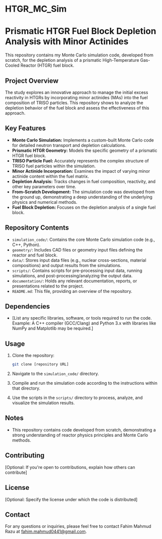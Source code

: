 # HTGR_MC_Sim
# Prismatic HTGR Fuel Block Depletion Analysis with Minor Actinides

This repository contains my Monte Carlo simulation code, developed from scratch, for the depletion analysis of a prismatic High-Temperature Gas-Cooled Reactor (HTGR) fuel block.

## Project Overview

The study explores an innovative approach to manage the initial excess reactivity in HTGRs by incorporating minor actinides (MAs) into the fuel composition of TRISO particles. This repository shows to analyze the depletion behavior of the fuel block and assess the effectiveness of this approach.

## Key Features

* **Monte Carlo Simulation:** Implements a custom-built Monte Carlo code for detailed neutron transport and depletion calculations.
* **Prismatic HTGR Geometry:** Models the specific geometry of a prismatic HTGR fuel block.
* **TRISO Particle Fuel:** Accurately represents the complex structure of TRISO fuel particles within the simulation.
* **Minor Actinide Incorporation:** Examines the impact of varying minor actinide content within the fuel matrix.
* **Depletion Analysis:** Tracks changes in fuel composition, reactivity, and other key parameters over time.
* **From-Scratch Development:** The simulation code was developed from the ground up, demonstrating a deep understanding of the underlying physics and numerical methods.
* **Fuel Block Depletion:** Focuses on the depletion analysis of a single fuel block.

## Repository Contents

* `simulation_code/`: Contains the core Monte Carlo simulation code (e.g., C++, Python).
* `geometry/`: Includes CAD files or geometry input files defining the reactor and fuel block.
* `data/`: Stores input data files (e.g., nuclear cross-sections, material compositions) and output results from the simulations.
* `scripts/`: Contains scripts for pre-processing input data, running simulations, and post-processing/analyzing the output data.
* `documentation/`: Holds any relevant documentation, reports, or presentations related to the project.
* `README.md`: This file, providing an overview of the repository.

## Dependencies

* [List any specific libraries, software, or tools required to run the code.  Example: A C++ compiler (GCC/Clang) and Python 3.x with libraries like NumPy and Matplotlib may be required.]

## Usage

1.  Clone the repository:

    ```bash
    git clone [repository URL]
    ```
2.  Navigate to the `simulation_code/` directory.
3.  Compile and run the simulation code according to the instructions within that directory.
4.  Use the scripts in the `scripts/` directory to process, analyze, and visualize the simulation results.

## Notes

* This repository contains code developed from scratch, demonstrating a strong understanding of reactor physics principles and Monte Carlo methods.

## Contributing

[Optional: If you're open to contributions, explain how others can contribute]

## License

[Optional: Specify the license under which the code is distributed]

## Contact

For any questions or inquiries, please feel free to contact Fahim Mahmud Razu at fahim.mahmud0441@gmail.com.

